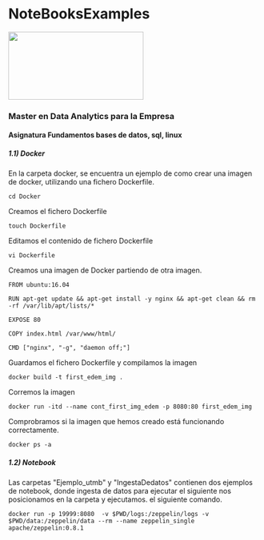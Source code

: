 # NoteBooksExamples
<img align="center" width="270" height="136" src="http://www.gepacv.org/wp-content/uploads/2017/01/EDEM-Logo--540x272.png">

### Master en Data Analytics para la Empresa

#### Asignatura Fundamentos bases de datos, sql, linux

##### 1.1) Docker
  En la carpeta docker, se encuentra un ejemplo de como crear una imagen de docker, utilizando una fichero Dockerfile.
  
    cd Docker
    
 Creamos el fichero Dockerfile
 
    touch Dockerfile
    
 Editamos el contenido de fichero Dockerfile
    
    vi Dockerfile
    
 Creamos una imagen de Docker partiendo de otra imagen.
 
    FROM ubuntu:16.04

    RUN apt-get update && apt-get install -y nginx && apt-get clean && rm -rf /var/lib/apt/lists/*

    EXPOSE 80

    COPY index.html /var/www/html/

    CMD ["nginx", "-g", "daemon off;"]
    
 Guardamos el fichero Dockerfile y compilamos la imagen 
 
    docker build -t first_edem_img .
    
 Corremos la imagen 
 
    docker run -itd --name cont_first_img_edem -p 8080:80 first_edem_img
    
 Comprobramos si la imagen que hemos creado está funcionando correctamente.
 
    docker ps -a
    
##### 1.2) Notebook

 Las carpetas "Ejemplo_utmb" y "IngestaDedatos" contienen dos ejemplos de notebook, donde ingesta de datos para ejecutar el siguiente nos posicionamos en la carpeta y ejecutamos. el siguiente comando.
 
    docker run -p 19999:8080  -v $PWD/logs:/zeppelin/logs -v $PWD/data:/zeppelin/data --rm --name zeppelin_single apache/zeppelin:0.8.1

    
    
